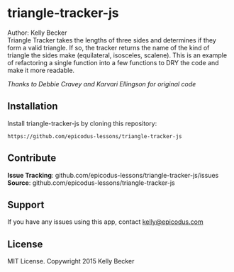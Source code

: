 triangle-tracker-js
=========

Author: Kelly Becker<br>
Triangle Tracker takes the lengths of three sides and determines if they form a valid triangle.  If so, the tracker returns the name of the kind of triangle the sides make (equilateral, isosceles, scalene).  This is an example of refactoring a single function into a few functions to DRY the code and make it more readable.

_Thanks to Debbie Cravey and Karvari Ellingson for original code_

Installation
------------
Install triangle-tracker-js by cloning this repository:
```
https://github.com/epicodus-lessons/triangle-tracker-js
```

Contribute
---------
**Issue Tracking**:  github.com/epicodus-lessons/triangle-tracker-js/issues <br>
**Source**: github.com/epicodus-lessons/triangle-tracker-js

Support
-------
If you have any issues using this app, contact kelly@epicodus.com

License
-------
MIT License. Copywright 2015 Kelly Becker
